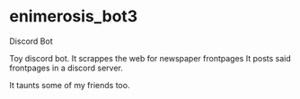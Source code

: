 # enimerosis_bot3
Discord Bot

Toy discord bot. It scrappes the web for newspaper frontpages
It posts said frontpages in a discord server.

It taunts some of my friends too.
